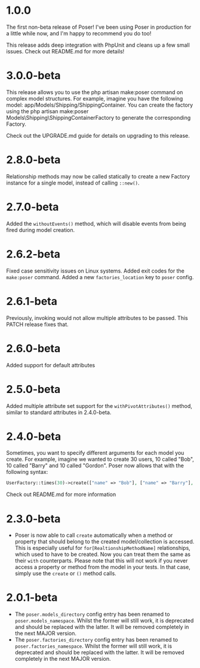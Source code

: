 # 1.0.0
The first non-beta release of Poser! I've been using Poser in production for a little while now,
and I'm happy to recommend you do too!

This release adds deep integration with PhpUnit and cleans up a few small issues. Check out 
README.md for more details!

# 3.0.0-beta
This release allows you to use the php artisan make:poser command on complex model structures. For example, imagine you have the following model: app/Models/Shipping/ShippingContainer. You can create the factory using the php artisan make:poser Models\\Shipping\\ShippingContainerFactory to generate the corresponding Factory.

Check out the UPGRADE.md guide for details on upgrading to this release.

# 2.8.0-beta
Relationship methods may now be called statically to create a new Factory instance for a single
model, instead of calling `::new()`.

# 2.7.0-beta
Added the `withoutEvents()` method, which will disable events from being fired during model
creation.

# 2.6.2-beta
Fixed case sensitivity issues on Linux systems. Added exit codes for the `make:poser` command.
Added a new `factories_location` key to `poser` config.

# 2.6.1-beta
Previously, invoking would not allow multiple attributes to be passed. This PATCH release fixes that.

# 2.6.0-beta
Added support for default attributes

# 2.5.0-beta
Added multiple attribute set support for the `withPivotAttributes()` method, similar to standard attributes in 2.4.0-beta.

# 2.4.0-beta
Sometimes, you want to specify different arguments for each model you create. For example, imagine we wanted to create 30 users, 10 called "Bob", 10 called "Barry" and 10 called "Gordon". Poser now allows that with the following syntax:

```php
UserFactory::times(30)->create(["name" => "Bob"], ["name" => "Barry"], ["name" => "Gordon"]);
```

Check out README.md for more information

# 2.3.0-beta
- Poser is now able to call `create` automatically when a method or property that should belong to the created model/collection
is accessed. This is especially useful for `for[RealtionshipMethodName]` relationships, which used to have to be created. Now you
can treat them the same as their `with` counterparts. Please note that this will not work if you never access a property or method 
from the model in your tests. In that case, simply use the `create` or `()` method calls.

# 2.0.1-beta
- The `poser.models_directory` config entry has been renamed to `poser.models_namespace`. Whilst the former will still work,
it is deprecated and should be replaced with the latter. It will be removed completely in the next MAJOR version.
- The `poser.factories_directory` config entry has been renamed to `poser.factories_namespace`. Whilst the former will still work,
it is deprecated and should be replaced with the latter. It will be removed completely in the next MAJOR version.
